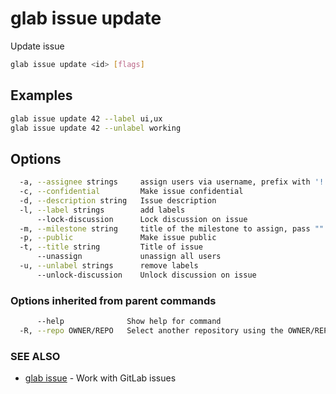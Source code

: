 # glab issue update

Update issue

```bash
glab issue update <id> [flags]
```

## Examples

```bash
glab issue update 42 --label ui,ux
glab issue update 42 --unlabel working

```

## Options

```bash
  -a, --assignee strings     assign users via username, prefix with '!' or '-' to remove from existing assignees, '+' to add, otherwise replace existing assignees with given users
  -c, --confidential         Make issue confidential
  -d, --description string   Issue description
  -l, --label strings        add labels
      --lock-discussion      Lock discussion on issue
  -m, --milestone string     title of the milestone to assign, pass "" or 0 to unassign
  -p, --public               Make issue public
  -t, --title string         Title of issue
      --unassign             unassign all users
  -u, --unlabel strings      remove labels
      --unlock-discussion    Unlock discussion on issue
```

### Options inherited from parent commands

```bash
      --help              Show help for command
  -R, --repo OWNER/REPO   Select another repository using the OWNER/REPO or `GROUP/NAMESPACE/REPO` format or full URL or git URL
```

### SEE ALSO

- [glab issue](./) - Work with GitLab issues
